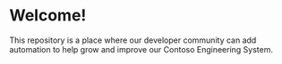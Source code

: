 # Welcome! 
This repository is a place where our developer community can add automation to help grow and improve our Contoso Engineering System.
